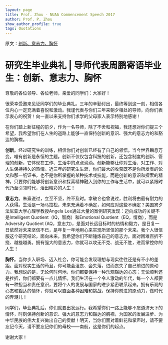 ```yaml
---
layout: page
title: Prof. Zhou - NUAA Commencement Speech 2017
author: Prof. P. Zhou
show_author_profile: true
tags: Quotations
---
```

原文：[创新、意志力、胸怀](http://newsweb.nuaa.edu.cn/2017/0419/c242a41293/page.htm)

# 研究生毕业典礼 | 导师代表周鹏寄语毕业生：创新、意志力、胸怀

尊敬的各位领导、各位老师，亲爱的同学们：大家好！

很荣幸受邀来见证同学们的毕业典礼。三年的辛勤付出，最终等到这一刻，相信各位内心一定充满着喜悦和激动。我谨代表与你们三年来朝夕相处的导师，向你们表示衷心的祝贺！向一直以来支持你们求学的父母家人表示特别地感谢！ 

在你们踏上新征程的前夕，作为一名导师，除了不舍和祝福，我还想对你们提三个希望，我希望你们在人生的道路上能够一直保持创新的意识、强大的意志力的和豁达的胸襟。

**创新**。经过研究生的训练，相信你们对创新已经有了自己的领悟。当今世界瞬息万变，唯有创新是永恒的主题。创新不仅仅包含科技的创新，还包含制度的创新、管理的创新，它体现在工作、生活中的点点滴滴。创新能够让你对生活、对工作、对人生保持持久的热情。近三年的研究生生涯，你们最大的收获既不是你所发表的论文和那一纸证书，也不是你所掌握的某种技术或技能，而是创新的意识和探索的精神，只要你们能够将创新意识和探索精神融入到你的工作与生活中，就可以紧跟时代乃至引领时代，活出精彩的人生！

**意志力**。朱熹说过，立至不坚，终不及时。拿破仑也曾说过，胜利将由最有耐力的人获得。生活是一场马拉松，未来充满着不确定，如何应对这些不确定？美国宾夕法尼亚大学心理学教授Angela Lee通过大量的案例研究发现：迈向成功的关键不是Intelligent Quotient（IQ，智商）和Emotional Quotient（EQ，情商），而是Adversity Quotient (AQ，意志力)，是面对长远目标时的热情和毅力，是日复一日依然对未来坚信不已，是年复一年地用心来实现所坚信的那个未来。我个人很信服这个研究结论，面向未来，我希望你们不断锤炼自己的意志力，面对困难百折不挠、越挫越勇。拥有强大的意志力，你就可以攻无不克、战无不胜，进而掌控你的人生！

**胸怀**。当你步入职场、迈入社会，你可能会发现理想与现实往往还是有不小的差距。面对现实生活的苟且，你可能会沮丧、会失落，进而丧失了自己前进的原动力。我想说的是，无论何时何地，你们都要保持一种乐观豁达的心态；无论顺利还是挫折，你们都要有一点儿情怀。我们生活在一个令人激动的年代，每一个人都要有一种担当和责任意识，要将个人的发展与国家的进步紧密联系起来。拥有乐观的心态和豁达的情怀，你就可以直面各种困难和挑战，保持你前进的原动力，做时代的弄潮儿！

同学们，毕业典礼后，你们就要出发远行。我希望你们一路上能够不忘道济天下的情怀，时刻保持创新的意识、强大的意志力和豁达的胸襟，为国家的发展进步、为中华民族的伟大复兴做出自己的贡献！明天，当你们面对着鲜花和掌声时，请不要忘记今天，请不要忘记你们的母校——南航，这是你们的起点。

谢谢大家！
